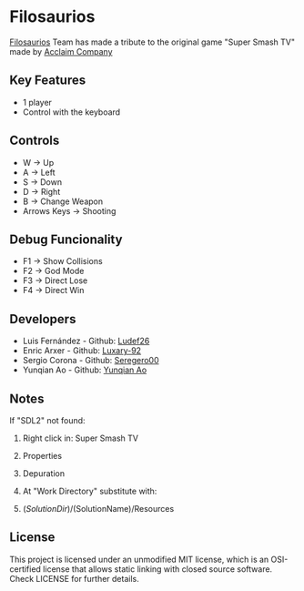 # Filosaurios

[Filosaurios](https://github.com/YunqianAo/Filosaurios) Team has made a tribute to the original game "Super Smash TV" made by [Acclaim Company](https://es.wikipedia.org/wiki/Acclaim_Entertainment)

## Key Features 

* 1 player
* Control with the keyboard

## Controls

* W -> Up
* A -> Left
* S -> Down
* D -> Right
* B -> Change Weapon
* Arrows Keys -> Shooting

## Debug Funcionality

* F1 -> Show Collisions 
* F2 -> God Mode 
* F3 -> Direct Lose
* F4 -> Direct Win

## Developers

* Luis Fernández - Github: [Ludef26](https://github.com/Ludef26)
* Enric Arxer - Github: [Luxary-92](https://github.com/Luxary-92)
* Sergio Corona - Github: [Seregero00](https://github.com/seregero00)
* Yunqian Ao - Github: [Yunqian Ao](https://github.com/YunqianAo)

## Notes

If "SDL2" not found: 

1. Right click in: Super Smash TV

2. Properties

3. Depuration 

4. At "Work Directory" substitute with:

5. $(SolutionDir)/$(SolutionName)/Resources

## License

This project is licensed under an unmodified MIT license, which is an OSI-certified license that allows static linking with closed source software. Check LICENSE for further details.
